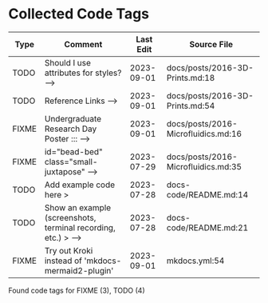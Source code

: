 # Collected Code Tags

| Type   | Comment                                                       | Last Edit   | Source File                         |
|--------|---------------------------------------------------------------|-------------|-------------------------------------|
| TODO   | Should I use attributes for styles? -->                       | 2023-09-01  | docs/posts/2016-3D-Prints.md:18     |
| TODO   | Reference Links -->                                           | 2023-09-01  | docs/posts/2016-3D-Prints.md:54     |
| FIXME  | Undergraduate Research Day Poster ::: -->                     | 2023-09-01  | docs/posts/2016-Microfluidics.md:16 |
| FIXME  | id="bead-bed" class="small-juxtapose" -->                     | 2023-07-29  | docs/posts/2016-Microfluidics.md:35 |
| TODO   | Add example code here >                                       | 2023-07-28  | docs-code/README.md:14              |
| TODO   | Show an example (screenshots, terminal recording, etc.) > --> | 2023-07-28  | docs-code/README.md:21              |
| FIXME  | Try out Kroki instead of 'mkdocs-mermaid2-plugin'             | 2023-09-01  | mkdocs.yml:54                       |

Found code tags for FIXME (3), TODO (4)

<!-- calcipy_skip_tags -->
